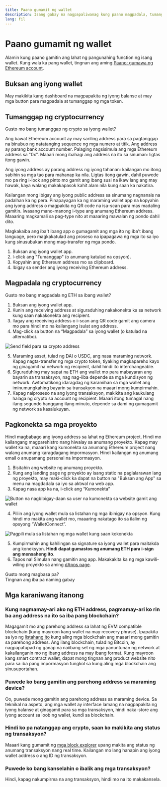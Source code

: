 ```yaml
---
title: Paano gumamit ng wallet
description: Isang gabay na nagpapaliwanag kung paano magpadala, tumanggap ng mga token, at kumonekta sa mga web3 project.
lang: fil
---
```


# Paano gumamit ng wallet

Alamin kung paano gamitin ang lahat ng pangunahing function ng isang wallet. Kung wala ka pang wallet, tingnan ang aming [Paano: gumawa ng Ethereum account](/guides/how-to-create-an-ethereum-account/).

## Buksan ang iyong wallet

May makikita kang dashboard na magpapakita ng iyong balanse at may mga button para magpadala at tumanggap ng mga token.

## Tumanggap ng cryptocurrency

Gusto mo bang tumanggap ng crypto sa iyong wallet?

Ang bawat Ethereum account ay may sariling address para sa pagtanggap na binubuo ng natatanging sequence ng mga numero at titik. Ang address ay parang bank account number. Palaging nagsisimula ang mga Ethereum address sa "0x". Maaari mong ibahagi ang address na ito sa sinuman: ligtas itong gawin.

Ang iyong address ay parang address ng iyong tahanan: kailangan mo itong sabihin sa mga tao para mahanap ka nila. Ligtas itong gawin, dahil puwede mo pa ring i-lock ang pinto mo gamit ang ibang susi na ikaw lang ang may hawak, kaya walang makakapasok kahit alam nila kung saan ka nakatira.

Kailangan mong ibigay ang iyong public address sa sinumang nagnanais na padalhan ka ng pera. Pinapayagan ka ng maraming wallet app na kopyahin ang iyong address o magpakita ng QR code na isa-scan para mas madaling gamitin. Iwasang mano-manong i-type ang anumang Ethereum address. Maaaring magkamali sa pag-type nito at maaaring mawalan ng pondo dahil dito.

Magkakaiba ang iba't ibang app o gumagamit ang mga ito ng iba't ibang language, pero magkakatulad ang proseso na ipapagawa ng mga ito sa iyo kung sinusubukan mong mag-transfer ng mga pondo.

1. Buksan ang iyong wallet app.
2. I-click ang "Tumanggap" (o anumang katulad na opsyon).
3. Kopyahin ang Ethereum address mo sa clipboard.
4. Ibigay sa sender ang iyong receiving Ethereum address.

## Magpadala ng cryptocurrency

Gusto mo bang magpadala ng ETH sa ibang wallet?

1. Buksan ang iyong wallet app.
2. Kunin ang receiving address at siguraduhing nakakonekta ka sa network kung saan nakakonekta ang recipient.
3. Ilagay ang receiving address o i-scan ang QR code gamit ang camera mo para hindi mo na kailangang isulat ang address.
4. Mag-click sa button na “Magpadala” sa iyong wallet (o katulad na alternatibo).

![Send field para sa crypto address](./send.png)
<br/>

5. Maraming asset, tulad ng DAI o USDC, ang nasa maraming network. Kapag nagta-transfer ng mga crypto token, tiyaking magkapareho kayo ng ginagamit na network ng recipient, dahil hindi ito interchangeable.
6. Siguraduhing may sapat na ETH ang wallet mo para mabayaran ang bayarin sa transaksyon, nag nag-iiba depende sa mga kundisyon ng network. Awtomatikong idaragdag ng karamihan sa mga wallet ang iminumungkahing bayarin sa transakyon na maaari mong kumpirmahin.
7. Kapag naiproseso na ang iyong transaksyon, makikita ang kaukulang halaga ng crypto sa account ng recipient. Maaari itong tumagal nang ilang segundo hanggang ilang minuto, depende sa dami ng gumagamit ng network sa kasalukuyan.

## Pagkonekta sa mga proyekto

Hindi magbabago ang iyong address sa lahat ng Ethereum project. Hindi mo kailangang magparehistro nang hiwalay sa anumang proyekto. Kapag may wallet ka na, maaari kang kumonekta sa anumang Ethereum project nang walang anumang karagdagang impormasyon. Hindi kailangan ng anumang email o anupamang personal na impormasyon.

1. Bisitahin ang website ng anumang proyekto.
2. Kung ang landing page ng proyekto ay isang static na paglalarawan lang ng proyekto, may maki-click ka dapat na button na "Buksan ang App" sa menu na magdadala sa iyo sa aktwal na web app.
3. Kapag nasa app ka na, i-click ang “Kumonekta”

![Button na nagbibigay-daan sa user na kumonekta sa website gamit ang wallet](./connect1.png)

4. Piliin ang iyong wallet mula sa listahan ng mga ibinigay na opsyon. Kung hindi mo makita ang wallet mo, maaaring nakatago ito sa ilalim ng opsyong “WalletConnect”.

![Pagpili mula sa listahan ng mga wallet kung saan kokonekta](./connect2.png)

5. Kumpirmahin ang kahilingan sa signature sa iyong wallet para maitakda ang koneksyon. **Hindi dapat gumastos ng anumang ETH para i-sign ang mensaheng ito**.
6. Tapos na! Simulan nang gamitin ang app. Makakakita ka ng mga kawili-wiling proyekto sa aming [dApps page](/dapps/#explore). <br />

<InfoBanner shouldSpaceBetween emoji=":eyes:">
  <div>Gusto mong magbasa pa?</div>
  <ButtonLink to="/guides/">
    Tingnan ang iba pa naming gabay
  </ButtonLink>
</InfoBanner>

## Mga karaniwang itanong

### Kung nagmamay-ari ako ng ETH address, pagmamay-ari ko rin ba ang address na ito sa iba pang blockchain?

Magagamit mo ang parehong address sa lahat ng EVM compatible blockchain (kung mayroon kang wallet na may recovery phrase). Ipapakita sa iyo ng [listahang ito](https://chainlist.org/) kung aling mga blockchain ang maaari mong gamitin sa parehong address. Ang ilang blockchain, tulad ng Bitcoin, ay nagpapatupad ng ganap na naiibang set ng mga panuntunan ng network at kakailanganin mo ng ibang address na may ibang format. Kung mayroon kang smart contract wallet, dapat mong tingnan ang product website nito para sa iba pang impormasyon tungkol sa kung aling mga blockchain ang sinusuportahan.

### Puwede ko bang gamitin ang parehong address sa maraming device?

Oo, puwede mong gamitin ang parehong address sa maraming device. Sa teknikal na aspeto, ang mga wallet ay interface lamang na nagpapakita ng iyong balanse at ginagamit para sa mga transaksyon, hindi naka-store ang iyong account sa loob ng wallet, kundi sa blockchain.

### Hindi ko pa natanggap ang crypto, saan ko makikita ang status ng transaksyon?

Maaari kang gumamit ng [ mga block explorer](/developers/docs/data-and-analytics/block-explorers/) upang makita ang status ng anumang transaksyon nang real time. Kailangan mo lang hanapin ang iyong wallet address o ang ID ng transaksyon.

### Puwede ko bang kanselahin o ibalik ang mga transaksyon?

Hindi, kapag nakumpirma na ang transaksyon, hindi mo na ito makakansela.
